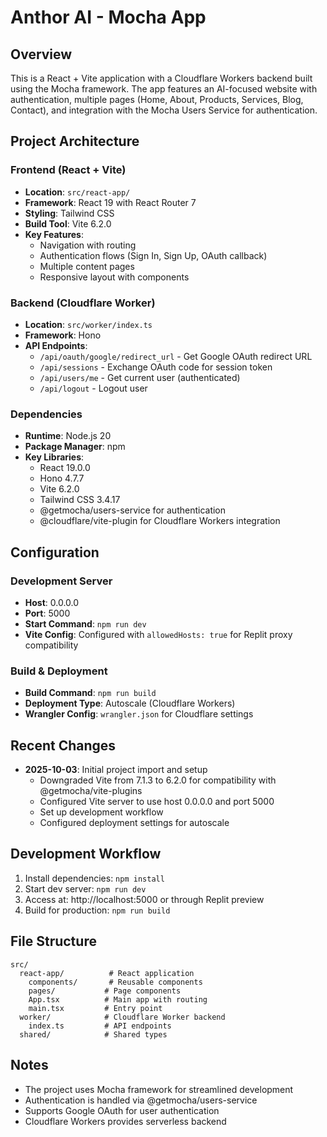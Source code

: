 # Anthor AI - Mocha App

## Overview
This is a React + Vite application with a Cloudflare Workers backend built using the Mocha framework. The app features an AI-focused website with authentication, multiple pages (Home, About, Products, Services, Blog, Contact), and integration with the Mocha Users Service for authentication.

## Project Architecture

### Frontend (React + Vite)
- **Location**: `src/react-app/`
- **Framework**: React 19 with React Router 7
- **Styling**: Tailwind CSS
- **Build Tool**: Vite 6.2.0
- **Key Features**:
  - Navigation with routing
  - Authentication flows (Sign In, Sign Up, OAuth callback)
  - Multiple content pages
  - Responsive layout with components

### Backend (Cloudflare Worker)
- **Location**: `src/worker/index.ts`
- **Framework**: Hono
- **API Endpoints**:
  - `/api/oauth/google/redirect_url` - Get Google OAuth redirect URL
  - `/api/sessions` - Exchange OAuth code for session token
  - `/api/users/me` - Get current user (authenticated)
  - `/api/logout` - Logout user

### Dependencies
- **Runtime**: Node.js 20
- **Package Manager**: npm
- **Key Libraries**:
  - React 19.0.0
  - Hono 4.7.7
  - Vite 6.2.0
  - Tailwind CSS 3.4.17
  - @getmocha/users-service for authentication
  - @cloudflare/vite-plugin for Cloudflare Workers integration

## Configuration

### Development Server
- **Host**: 0.0.0.0
- **Port**: 5000
- **Start Command**: `npm run dev`
- **Vite Config**: Configured with `allowedHosts: true` for Replit proxy compatibility

### Build & Deployment
- **Build Command**: `npm run build`
- **Deployment Type**: Autoscale (Cloudflare Workers)
- **Wrangler Config**: `wrangler.json` for Cloudflare settings

## Recent Changes
- **2025-10-03**: Initial project import and setup
  - Downgraded Vite from 7.1.3 to 6.2.0 for compatibility with @getmocha/vite-plugins
  - Configured Vite server to use host 0.0.0.0 and port 5000
  - Set up development workflow
  - Configured deployment settings for autoscale

## Development Workflow
1. Install dependencies: `npm install`
2. Start dev server: `npm run dev`
3. Access at: http://localhost:5000 or through Replit preview
4. Build for production: `npm run build`

## File Structure
```
src/
  react-app/          # React application
    components/       # Reusable components
    pages/           # Page components
    App.tsx          # Main app with routing
    main.tsx         # Entry point
  worker/            # Cloudflare Worker backend
    index.ts         # API endpoints
  shared/            # Shared types
```

## Notes
- The project uses Mocha framework for streamlined development
- Authentication is handled via @getmocha/users-service
- Supports Google OAuth for user authentication
- Cloudflare Workers provides serverless backend
